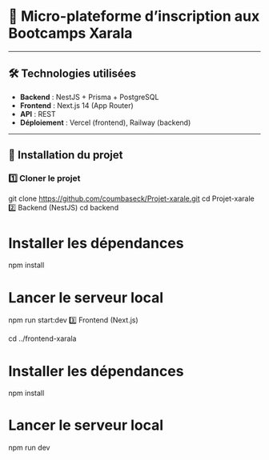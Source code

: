 # 🌟 Micro-plateforme d’inscription aux Bootcamps Xarala

---

## 🛠️ Technologies utilisées

- **Backend** : NestJS + Prisma + PostgreSQL  
- **Frontend** : Next.js 14 (App Router)  
- **API** : REST  
- **Déploiement** : Vercel (frontend), Railway (backend)

---

## 🚀 Installation du projet

### 1️⃣ Cloner le projet

git clone https://github.com/coumbaseck/Projet-xarale.git
cd Projet-xarale
2️⃣ Backend (NestJS)
cd backend
# Installer les dépendances
npm install

# Lancer le serveur local
npm run start:dev
3️⃣ Frontend (Next.js)

cd ../frontend-xarala

# Installer les dépendances
npm install

# Lancer le serveur local
npm run dev
